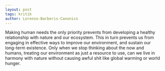```yaml
---
layout: post
tags: kritik
author: Lorenzo-Barberis-Canonico
---
```


Making human needs the only priority prevents from developing a healthy relationship with nature and our ecosystem. This in turn prevents us from engaging in effective ways to improve our environment, and sustain our long-term existence. Only when we stop thinking about the now and humans, treating our environment as just a resource to use, can we live in harmony with nature without causing awful shit like global warming or world hunger. 
